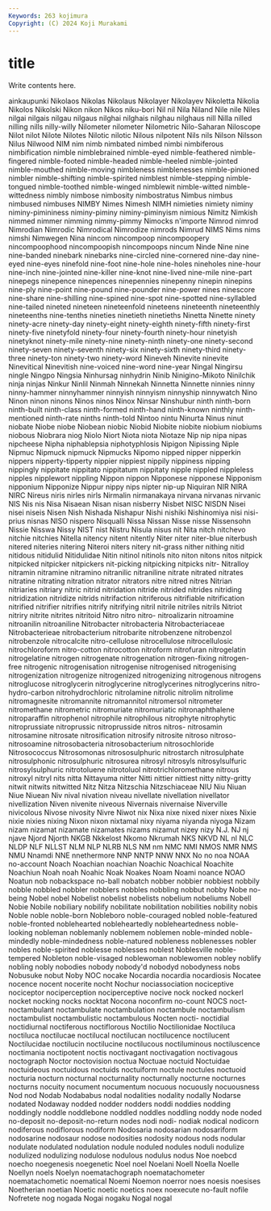 ```yaml
---
Keywords: 263 kojimura
Copyright: (C) 2024 Koji Murakami
---
```


# title

Write contents here.



ainkaupunki Nikolaos Nikolas Nikolaus Nikolayer Nikolayev Nikoletta
Nikolia Nikolos Nikolski Nikon nikon Nikos niku-bori Nil nil Nila
Niland Nile nile Niles nilgai nilgais nilgau nilgaus nilghai nilghais
nilghau nilghaus nill Nilla nilled nilling nills nilly-willy Nilometer nilometer
Nilometric Nilo-Saharan Niloscope Nilot nilot Nilote Nilotes Nilotic nilotic Nilous
nilpotent Nils nils Nilson Nilsson Nilus Nilwood NIM nim nimb
nimbated nimbed nimbi nimbiferous nimbification nimble nimblebrained nimble-eyed nimble-feathered nimble-fingered
nimble-footed nimble-headed nimble-heeled nimble-jointed nimble-mouthed nimble-moving nimbleness nimblenesses nimble-pinioned nimbler
nimble-shifting nimble-spirited nimblest nimble-stepping nimble-tongued nimble-toothed nimble-winged nimblewit nimble-witted nimble-wittedness
nimbly nimbose nimbosity nimbostratus Nimbus nimbus nimbused nimbuses NIMBY Nimes
Nimesh NIMH nimieties nimiety niminy niminy-pimininess niminy-piminy niminy-piminyism nimious Nimitz
Nimkish nimmed nimmer nimming nimmy-pimmy Nimocks n'importe Nimrod nimrod Nimrodian
Nimrodic Nimrodical Nimrodize nimrods Nimrud NIMS Nims nims nimshi Nimwegen
Nina nincom nincompoop nincompoopery nincompoophood nincompoopish nincompoops nincum Ninde Nine
nine nine-banded ninebark ninebarks nine-circled nine-cornered nine-day nine-eyed nine-eyes ninefold
nine-foot nine-hole nine-holes nineholes nine-hour nine-inch nine-jointed nine-killer nine-knot nine-lived
nine-mile nine-part ninepegs ninepence ninepences ninepennies ninepenny ninepin ninepins nine-ply
nine-point nine-pound nine-pounder nine-power nines ninescore nine-share nine-shilling nine-spined nine-spot
nine-spotted nine-syllabled nine-tailed nineted nineteen nineteenfold nineteens nineteenth nineteenthly nineteenths
nine-tenths nineties ninetieth ninetieths Ninetta Ninette ninety ninety-acre ninety-day ninety-eight
ninety-eighth ninety-fifth ninety-first ninety-five ninetyfold ninety-four ninety-fourth ninety-hour ninetyish ninetyknot
ninety-mile ninety-nine ninety-ninth ninety-one ninety-second ninety-seven ninety-seventh ninety-six ninety-sixth ninety-third
ninety-three ninety-ton ninety-two ninety-word Nineveh Ninevite ninevite Ninevitical Ninevitish nine-voiced
nine-word nine-year Ningal Ningirsu ningle Ningpo Ningsia Ninhursag ninhydrin Ninib
Ninigino-Mikoto Ninilchik ninja ninjas Ninkur Ninlil Ninmah Ninnekah Ninnetta Ninnette
ninnies ninny ninny-hammer ninnyhammer ninnyish ninnyism ninnyship ninnywatch Nino Ninon
ninon ninons Ninos ninos Ninox Ninsar Ninshubur ninth ninth-born ninth-built
ninth-class ninth-formed ninth-hand ninth-known ninthly ninth-mentioned ninth-rate ninths ninth-told Nintoo
nintu Ninurta Ninus ninut niobate Niobe niobe Niobean niobic Niobid
Niobite niobite niobium niobiums niobous Niobrara niog Niolo Niort Niota
niota Niotaze Nip nip nipa nipas nipcheese Nipha niphablepsia niphotyphlosis
Nipigon Nipissing Niple Nipmuc Nipmuck nipmuck Nipmucks Nipomo nipped nipper
nipperkin nippers nipperty-tipperty nippier nippiest nippily nippiness nipping nippingly nippitate
nippitato nippitatum nippitaty nipple nippled nippleless nipples nipplewort nippling Nippon
nippon Nipponese nipponese Nipponism nipponium Nipponize Nippur nippy nips nipter
nip-up Niquiran NIR NIRA NIRC Nireus niris nirles nirls Nirmalin
nirmanakaya nirvana nirvanas nirvanic NIS Nis nis Nisa Nisaean Nisan
nisan nisberry Nisbet NISC NISDN Nisei nisei niseis Nisen Nish
Nishada Nishapur Nishi nishiki Nishinomiya nisi nisi-prius nisnas NISO nispero
Nisqualli Nissa Nissan Nisse nisse Nissensohn Nissie Nisswa Nissy NIST
nist Nistru Nisula nisus nit Nita nitch nitchevo nitchie nitchies
Nitella nitency nitent nitently Niter niter niter-blue niterbush nitered niteries
nitering Niteroi niters nitery nit-grass nither nithing nitid nitidous nitidulid
Nitidulidae Nitin nitinol nitinols nito niton nitons nitos nitpick nitpicked
nitpicker nitpickers nit-picking nitpicking nitpicks nitr- Nitralloy nitramin nitramine nitramino
nitranilic nitraniline nitrate nitrated nitrates nitratine nitrating nitration nitrator nitrators
nitre nitred nitres Nitrian nitriaries nitriary nitric nitrid nitridation nitride
nitrided nitrides nitriding nitridization nitridize nitrids nitrifaction nitriferous nitrifiable nitrification
nitrified nitrifier nitrifies nitrify nitrifying nitril nitrile nitriles nitrils Nitriot
nitriry nitrite nitrites nitritoid Nitro nitro nitro- nitroalizarin nitroamine nitroanilin
nitroaniline Nitrobacter nitrobacteria Nitrobacteriaceae Nitrobacterieae nitrobacterium nitrobarite nitrobenzene nitrobenzol nitrobenzole
nitrocalcite nitro-cellulose nitrocellulose nitrocellulosic nitrochloroform nitro-cotton nitrocotton nitroform nitrofuran nitrogelatin
nitrogelatine nitrogen nitrogenate nitrogenation nitrogen-fixing nitrogen-free nitrogenic nitrogenisation nitrogenise nitrogenised
nitrogenising nitrogenization nitrogenize nitrogenized nitrogenizing nitrogenous nitrogens nitroglucose nitroglycerin nitroglycerine
nitroglycerines nitroglycerins nitro-hydro-carbon nitrohydrochloric nitrolamine nitrolic nitrolim nitrolime nitromagnesite nitromannite
nitromannitol nitromersol nitrometer nitromethane nitrometric nitromuriate nitromuriatic nitronaphthalene nitroparaffin nitrophenol
nitrophile nitrophilous nitrophyte nitrophytic nitroprussiate nitroprussic nitroprusside nitros nitros- nitrosamin
nitrosamine nitrosate nitrosification nitrosify nitrosite nitroso nitroso- nitrosoamine nitrosobacteria nitrosobacterium
nitrosochloride Nitrosococcus Nitrosomonas nitrososulphuric nitrostarch nitrosulphate nitrosulphonic nitrosulphuric nitrosurea nitrosyl
nitrosyls nitrosylsulfuric nitrosylsulphuric nitrotoluene nitrotoluol nitrotrichloromethane nitrous nitroxyl nitryl nits
nitta Nittayuma nitter Nitti nittier nittiest nitty nitty-gritty nitwit nitwits
nitwitted Nitz Nitza Nitzschia Nitzschiaceae NIU Niu Niuan Niue Niuean
Niv nival nivation niveau nivellate nivellation nivellator nivellization Niven nivenite
niveous Nivernais nivernaise Niverville nivicolous Nivose nivosity Nivre Niwot nix
Nixa nixe nixed nixer nixes Nixie nixie nixies nixing Nixon
nixon nixtamal nixy niyama niyanda niyoga Nizam nizam nizamat nizamate
nizamates nizams nizamut nizey nizy N.J. NJ nj njave Njord
Njorth NKGB Nkkelost Nkomo Nkrumah NKS NKVD NL nl NLC
NLDP NLF NLLST NLM NLP NLRB NLS NM nm NMC
NMI NMOS NMR NMS NMU Nnamdi NNE nnethermore NNP NNTP
NNW NNX No no noa NOAA no-account Noach Noachian noachian
Noachic Noachical Noachite Noachiun Noah noah Noahic Noak Noakes Noam
Noami noance NOAO Noatun nob nobackspace no-ball nobatch nobber nobbier
nobbiest nobbily nobble nobbled nobbler nobblers nobbles nobbling nobbut nobby
Nobe no-being Nobel nobel Nobelist nobelist nobelists nobelium nobeliums Nobell
Nobie Nobile nobiliary nobilify nobilitate nobilitation nobilities nobility nobis Noble
noble noble-born Nobleboro noble-couraged nobled noble-featured noble-fronted noblehearted nobleheartedly nobleheartedness
noble-looking nobleman noblemanly noblemem noblemen noble-minded noble-mindedly noble-mindedness noble-natured nobleness
noblenesses nobler nobles noble-spirited noblesse noblesses noblest Noblesville noble-tempered Nobleton
noble-visaged noblewoman noblewomen nobley noblify nobling nobly nobodies nobody nobody'd
nobodyd nobodyness nobs Nobusuke nobut Noby NOC nocake Nocardia nocardia
nocardiosis Nocatee nocence nocent nocerite nocht Nochur nociassociation nociceptive nociceptor
nociperception nociperceptive nocive nock nocked nockerl nocket nocking nocks nocktat
Nocona noconfirm no-count NOCS noct- noctambulant noctambulate noctambulation noctambule noctambulism
noctambulist noctambulistic noctambulous Nocten nocti- noctidial noctidiurnal noctiferous noctiflorous Noctilio
Noctilionidae Noctiluca noctiluca noctilucae noctilucal noctilucan noctilucence noctilucent Noctilucidae noctilucin
noctilucine noctilucous noctiluminous noctiluscence noctimania noctipotent noctis noctivagant noctivagation noctivagous
noctograph Noctor noctovision noctua Noctuae noctuid Noctuidae noctuideous noctuidous noctuids
noctuiform noctule noctules noctuoid nocturia nocturn nocturnal nocturnality nocturnally nocturne
nocturnes nocturns nocuity nocument nocumentum nocuous nocuously nocuousness Nod nod
Nodab Nodababus nodal nodalities nodality nodally Nodarse nodated Nodaway nodded
nodder nodders noddi noddies nodding noddingly noddle noddlebone noddled noddles
noddling noddy node noded no-deposit no-deposit-no-return nodes nodi nodi- nodiak
nodical nodicorn nodiferous nodiflorous nodiform Nodosaria nodosarian nodosariform nodosarine nodosaur
nodose nodosities nodosity nodous nods nodular nodulate nodulated nodulation nodule
noduled nodules noduli nodulize nodulized nodulizing nodulose nodulous nodulus nodus
Noe noebcd noecho noegenesis noegenetic Noel noel Noelani Noell Noella
Noelle Noellyn noels Noelyn noematachograph noematachometer noematachometic noematical Noemi Noemon
noerror noes noesis noesises Noetherian noetian Noetic noetic noetics noex
noexecute no-fault nofile Nofretete nog nogada Nogai nogaku Nogal nogal
